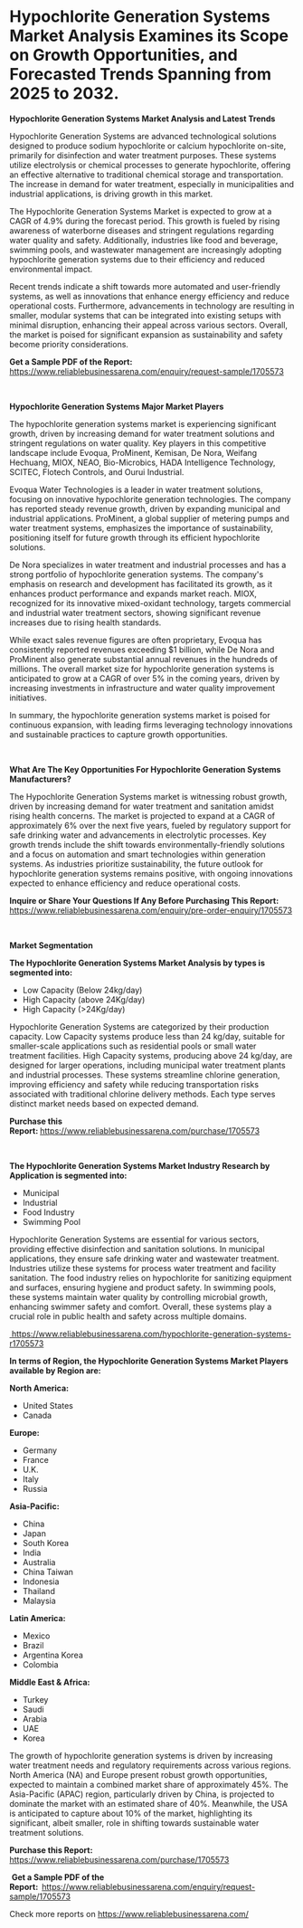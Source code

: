 <p><h1>Hypochlorite Generation Systems Market Analysis Examines its Scope on Growth Opportunities, and Forecasted Trends Spanning from 2025 to 2032.</h1></p><p><strong>Hypochlorite Generation Systems Market Analysis and Latest Trends</strong></p>
<p><p>Hypochlorite Generation Systems are advanced technological solutions designed to produce sodium hypochlorite or calcium hypochlorite on-site, primarily for disinfection and water treatment purposes. These systems utilize electrolysis or chemical processes to generate hypochlorite, offering an effective alternative to traditional chemical storage and transportation. The increase in demand for water treatment, especially in municipalities and industrial applications, is driving growth in this market.</p><p>The Hypochlorite Generation Systems Market is expected to grow at a CAGR of 4.9% during the forecast period. This growth is fueled by rising awareness of waterborne diseases and stringent regulations regarding water quality and safety. Additionally, industries like food and beverage, swimming pools, and wastewater management are increasingly adopting hypochlorite generation systems due to their efficiency and reduced environmental impact.</p><p>Recent trends indicate a shift towards more automated and user-friendly systems, as well as innovations that enhance energy efficiency and reduce operational costs. Furthermore, advancements in technology are resulting in smaller, modular systems that can be integrated into existing setups with minimal disruption, enhancing their appeal across various sectors. Overall, the market is poised for significant expansion as sustainability and safety become priority considerations.</p></p>
<p><strong>Get a Sample PDF of the Report:&nbsp;</strong> <a href="https://www.reliablebusinessarena.com/enquiry/request-sample/1705573?utm_campaign=1932&utm_medium=2&utm_source=Github&utm_content=ia&utm_term=10012025&utm_id=hypochlorite-generation-systems">https://www.reliablebusinessarena.com/enquiry/request-sample/1705573</a></p>
<p>&nbsp;</p>
<p><strong>Hypochlorite Generation Systems Major Market Players</strong></p>
<p><p>The hypochlorite generation systems market is experiencing significant growth, driven by increasing demand for water treatment solutions and stringent regulations on water quality. Key players in this competitive landscape include Evoqua, ProMinent, Kemisan, De Nora, Weifang Hechuang, MIOX, NEAO, Bio-Microbics, HADA Intelligence Technology, SCITEC, Flotech Controls, and Ourui Industrial.</p><p>Evoqua Water Technologies is a leader in water treatment solutions, focusing on innovative hypochlorite generation technologies. The company has reported steady revenue growth, driven by expanding municipal and industrial applications. ProMinent, a global supplier of metering pumps and water treatment systems, emphasizes the importance of sustainability, positioning itself for future growth through its efficient hypochlorite solutions.</p><p>De Nora specializes in water treatment and industrial processes and has a strong portfolio of hypochlorite generation systems. The company's emphasis on research and development has facilitated its growth, as it enhances product performance and expands market reach. MIOX, recognized for its innovative mixed-oxidant technology, targets commercial and industrial water treatment sectors, showing significant revenue increases due to rising health standards.</p><p>While exact sales revenue figures are often proprietary, Evoqua has consistently reported revenues exceeding $1 billion, while De Nora and ProMinent also generate substantial annual revenues in the hundreds of millions. The overall market size for hypochlorite generation systems is anticipated to grow at a CAGR of over 5% in the coming years, driven by increasing investments in infrastructure and water quality improvement initiatives.</p><p>In summary, the hypochlorite generation systems market is poised for continuous expansion, with leading firms leveraging technology innovations and sustainable practices to capture growth opportunities.</p></p>
<p>&nbsp;</p>
<p><strong>What Are The Key Opportunities For Hypochlorite Generation Systems Manufacturers?</strong></p>
<p><p>The Hypochlorite Generation Systems market is witnessing robust growth, driven by increasing demand for water treatment and sanitation amidst rising health concerns. The market is projected to expand at a CAGR of approximately 6% over the next five years, fueled by regulatory support for safe drinking water and advancements in electrolytic processes. Key growth trends include the shift towards environmentally-friendly solutions and a focus on automation and smart technologies within generation systems. As industries prioritize sustainability, the future outlook for hypochlorite generation systems remains positive, with ongoing innovations expected to enhance efficiency and reduce operational costs.</p></p>
<p><strong>Inquire or Share Your Questions If Any Before Purchasing This Report:</strong> <a href="https://www.reliablebusinessarena.com/enquiry/pre-order-enquiry/1705573?utm_campaign=1932&utm_medium=2&utm_source=Github&utm_content=ia&utm_term=10012025&utm_id=hypochlorite-generation-systems">https://www.reliablebusinessarena.com/enquiry/pre-order-enquiry/1705573</a></p>
<p>&nbsp;</p>
<p><strong>Market Segmentation</strong></p>
<p><strong>The Hypochlorite Generation Systems Market Analysis by types is segmented into:</strong></p>
<p><ul><li>Low Capacity (Below 24kg/day)</li><li>High Capacity (above 24Kg/day)</li><li>High Capacity (>24Kg/day)</li></ul></p>
<p><p>Hypochlorite Generation Systems are categorized by their production capacity. Low Capacity systems produce less than 24 kg/day, suitable for smaller-scale applications such as residential pools or small water treatment facilities. High Capacity systems, producing above 24 kg/day, are designed for larger operations, including municipal water treatment plants and industrial processes. These systems streamline chlorine generation, improving efficiency and safety while reducing transportation risks associated with traditional chlorine delivery methods. Each type serves distinct market needs based on expected demand.</p></p>
<p><strong>Purchase this Report:&nbsp;</strong><a href="https://www.reliablebusinessarena.com/purchase/1705573?utm_campaign=1932&utm_medium=2&utm_source=Github&utm_content=ia&utm_term=10012025&utm_id=hypochlorite-generation-systems">https://www.reliablebusinessarena.com/purchase/1705573</a></p>
<p>&nbsp;</p>
<p><strong>The Hypochlorite Generation Systems Market Industry Research by Application is segmented into:</strong></p>
<p><ul><li>Municipal</li><li>Industrial</li><li>Food Industry</li><li>Swimming Pool</li></ul></p>
<p><p>Hypochlorite Generation Systems are essential for various sectors, providing effective disinfection and sanitation solutions. In municipal applications, they ensure safe drinking water and wastewater treatment. Industries utilize these systems for process water treatment and facility sanitation. The food industry relies on hypochlorite for sanitizing equipment and surfaces, ensuring hygiene and product safety. In swimming pools, these systems maintain water quality by controlling microbial growth, enhancing swimmer safety and comfort. Overall, these systems play a crucial role in public health and safety across multiple domains.</p></p>
<p><a href="https://www.reliablebusinessarena.com/hypochlorite-generation-systems-r1705573?utm_campaign=1932&utm_medium=2&utm_source=Github&utm_content=ia&utm_term=10012025&utm_id=hypochlorite-generation-systems">&nbsp;https://www.reliablebusinessarena.com/hypochlorite-generation-systems-r1705573</a></p>
<p><strong>In terms of Region, the Hypochlorite Generation Systems Market Players available by Region are:</strong></p>
<p>
    <p> <strong> North America: </strong>
        <ul>
            <li>United States</li>
            <li>Canada</li>
        </ul>
        </p> 
    <p> <strong> Europe: </strong>
        <ul>
            <li>Germany</li>
            <li>France</li>
            <li>U.K.</li>
            <li>Italy</li>
            <li>Russia</li>
        </ul>
        </p> 
    <p> <strong> Asia-Pacific: </strong>
        <ul>
            <li>China</li>
            <li>Japan</li>
            <li>South Korea</li>
            <li>India</li>
            <li>Australia</li>
            <li>China Taiwan</li>
            <li>Indonesia</li>
            <li>Thailand</li>
            <li>Malaysia</li>
        </ul>
        </p> 
    <p> <strong> Latin America: </strong>
        <ul>
            <li>Mexico</li>
            <li>Brazil</li>
            <li>Argentina Korea</li>
            <li>Colombia</li>
        </ul>
        </p> 
    <p> <strong> Middle East & Africa: </strong>
        <ul>
            <li>Turkey</li>
            <li>Saudi</li>
            <li>Arabia</li>
            <li>UAE</li>
            <li>Korea</li>
        </ul>
    </p>
    </p>
<p><p>The growth of hypochlorite generation systems is driven by increasing water treatment needs and regulatory requirements across various regions. North America (NA) and Europe present robust growth opportunities, expected to maintain a combined market share of approximately 45%. The Asia-Pacific (APAC) region, particularly driven by China, is projected to dominate the market with an estimated share of 40%. Meanwhile, the USA is anticipated to capture about 10% of the market, highlighting its significant, albeit smaller, role in shifting towards sustainable water treatment solutions.</p></p>
<p><strong>Purchase this Report: </strong><a href="https://www.reliablebusinessarena.com/purchase/1705573?utm_campaign=1932&utm_medium=2&utm_source=Github&utm_content=ia&utm_term=10012025&utm_id=hypochlorite-generation-systems">https://www.reliablebusinessarena.com/purchase/1705573</a></p>
<p>&nbsp;<strong>Get a Sample PDF of the Report:&nbsp;&nbsp;</strong><a href="https://www.reliablebusinessarena.com/enquiry/request-sample/1705573?utm_campaign=1932&utm_medium=2&utm_source=Github&utm_content=ia&utm_term=10012025&utm_id=hypochlorite-generation-systems">https://www.reliablebusinessarena.com/enquiry/request-sample/1705573</a></p>
<p><strong></strong></p>
<p>Check more reports on <a href="https://www.reliablebusinessarena.com/?utm_campaign=1932&utm_medium=2&utm_source=Github&utm_content=ia&utm_term=10012025&utm_id=hypochlorite-generation-systems">https://www.reliablebusinessarena.com/</a></p>